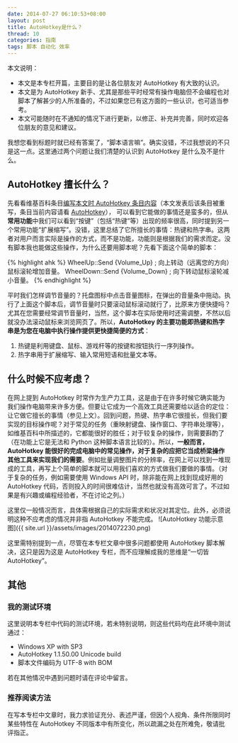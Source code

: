 ```yaml
---
date: 2014-07-27 06:10:53+08:00
layout: post
title: AutoHotkey是什么？
thread: 10
categories: 指南
tags: 脚本 自动化 效率
---
```

本文说明：

* 本文是本专栏开篇，主要目的是让各位朋友对 AutoHotkey 有大致的认识。
* 本文是为 AutoHotkey 新手、尤其是那些平时经常有操作电脑但不会编程也对脚本了解甚少的人所准备的，不过如果您已有这方面的一些认识，也可适当参考。
* 本文可能随时在不通知的情况下进行更新，以修正、补充并完善，同时欢迎各位朋友的意见和建议。

我想您看到标题时就已经有答案了，“脚本语言嘛”。确实没错，不过我想说的不只是这一点。这里通过两个问题让我们清楚的认识到 AutoHotkey 是什么及不是什么。
## AutoHotkey 擅长什么？

先看看维基百科条目[编写本文时 AutoHotkey 条目内容](https://zh.wikipedia.org/w/index.php?title=AutoHotkey&oldid=31340104)（本文发表后该条目被重写，条目当前内容请看 [AutoHotkey](http://zh.wikipedia.org/wiki/AutoHotkey)）， 可以看到它能做的事情还是蛮多的，但从**常用功能**中我们可以看到“按键”（包括“热键”等）出现的频率很高，同时提到另一个常用功能“扩展缩写”。没错，这里总结了它所擅长的事情：热键和热字串。这两者对用户而言实际是操作的方式，而不是功能，功能则是根据我们的需求而定。没有脚本我也能做这些操作，为什么还要用脚本呢？先看下面这个简单的脚本：

{% highlight ahk %}
WheelUp::Send {Volume_Up}     ; 向上转动（远离您的方向）鼠标滚轮增加音量。
WheelDown::Send {Volume_Down} ; 向下转动鼠标滚轮减小音量。
{% endhighlight %}

平时我们怎样调节音量的？托盘图标中点击音量图标，在弹出的音量条中拖动。执行了上面这个脚本后，调节音量时只要滚动鼠标滚动就行了，比原来方便快捷吗？尤其在您需要经常调节音量时，当然，这个脚本在实际使用时还需调整，不然以后就没办法滚动鼠标来浏览网页了。所以，**AutoHotkey 的主要功能即热键和热字串是为您在电脑中执行操作提供更快捷简便的方式**：

1. 热键是利用键盘、鼠标、游戏杆等的按键和按钮执行一序列操作。
2. 热字串用于扩展缩写、输入常用短语和批量文本等。

## 什么时候不应考虑？

在网上提到 AutoHotkey 时常作为生产力工具，这是由于在许多时候它确实能为我们操作电脑带来许多方便。但要让它成为一个高效工具还需要给以适合的定位：让它做它擅长的事情（参见上文）。回到问题，热键、热字串它很擅长，但我们要实现的目标操作呢？对于常见的任务（重映射键盘、操作窗口、字符串处理等），如维基百科中所描述的，它都能很好的胜任；对于较复杂的操作，则需要斟酌了（在功能上它是无法和 Python 这种脚本语言比较的）。所以，**一般而言，AutoHotkey 能很好的完成电脑中的常见操作，对于复杂的应把它当成桥梁操作其他工具来实现我们的需要**。例如批量调整图片的分辨率，在网上可以找到一堆现成的工具，再写上个简单的脚本就可以用我们喜欢的方式做我们要做的事情。（对于复杂的任务，例如需要使用 Windows API 时，除非能在网上找到现成好用的 AutoHotkey 代码，否则投入的时间很难估计，当然也就没有高效可言了。不过如果是有兴趣或编程经验者，不在讨论之列。）

这里仅一般情况而言，具体需根据自己的实际需求和状况对其定位。此外，必须说明这种不应考虑的情况并非指 AutoHotkey 不能完成。
![AutoHotkey 功能示意图]({{ site.url }}/assets/images/2014072230.png)


这里需特别提到一点，尽管在本专栏文章中很多问题都使用 AutoHotkey 脚本解决，这只是因为这是 AutoHotkey 专栏，而不应理解成我的思维是“一切皆 AutoHotkey”。

## 其他
### 我的测试环境
这里说明本专栏中代码的测试环境，若未特别说明，则这些代码均在此环境中测试通过：

* Windows XP with SP3
* AutoHotkey 1.1.50.00 Unicode build
* 脚本文件编码为 UTF-8 with BOM

若在其他情况中遇到问题时请在评论中留言。

### 推荐阅读方法
在写本专栏中文章时，我力求验证充分、表述严谨，但因个人视角、条件所限同时某些特性在 AutoHotkey 不同版本中有所变化，所以疏漏之处在所难免，敬请批评指正。
